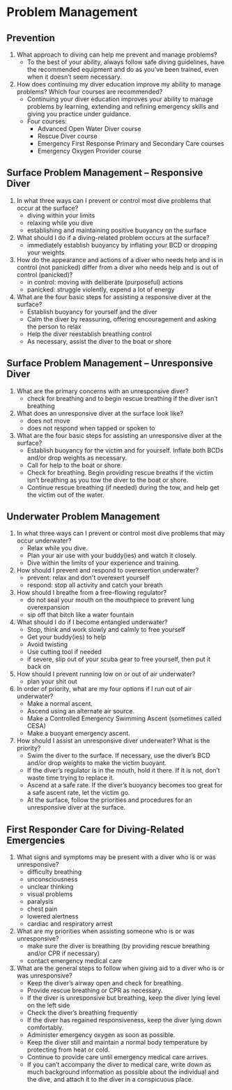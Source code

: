# Problem Management

## Prevention

1. What approach to diving can help me prevent and manage problems?
   - To the best of your ability, always follow safe diving guidelines, have the recommended equipment and do as you’ve been trained, even when it doesn’t seem necessary.
2. How does continuing my diver education improve my ability to manage problems? Which four courses are recommended?
   - Continuing your diver education improves your ability to manage problems by learning, extending and refining emergency skills and giving you practice under guidance.
   - Four courses:
     - Advanced Open Water Diver course
     - Rescue Diver course
     - Emergency First Response Primary and Secondary Care courses
     - Emergency Oxygen Provider course

## Surface Problem Management – Responsive Diver

1. In what three ways can I prevent or control most dive problems that occur at the surface?
   - diving within your limits
   - relaxing while you dive
   - establishing and maintaining positive buoyancy on the surface
2. What should I do if a diving-related problem occurs at the surface?
   - immediately establish buoyancy by inflating your BCD or dropping your weights
3. How do the appearance and actions of a diver who needs help and is in control (not panicked) differ from a diver who needs help and is out of control (panicked)?
   - in control: moving with deliberate (purposeful) actions
   - panicked: struggle violently, expend a lot of energy
4. What are the four basic steps for assisting a responsive diver at the surface?
   - Establish buoyancy for yourself and the diver
   - Calm the diver by reassuring, offering encouragement and asking the person to relax
   - Help the diver reestablish breathing control
   - As necessary, assist the diver to the boat or shore

## Surface Problem Management – Unresponsive Diver

1. What are the primary concerns with an unresponsive diver?
   - check for breathing and to begin rescue breathing if the diver isn’t breathing
2. What does an unresponsive diver at the surface look like?
   - does not move
   - does not respond when tapped or spoken to
3. What are the four basic steps for assisting an unresponsive diver at the surface?
   - Establish buoyancy for the victim and for yourself. Inflate both BCDs and/or drop weights as necessary.
   - Call for help to the boat or shore.
   - Check for breathing. Begin providing rescue breaths if the victim isn’t breathing as you tow the diver to the boat or shore.
   - Continue rescue breathing (if needed) during the tow, and help get the victim out of the water.

## Underwater Problem Management

1. In what three ways can I prevent or control most dive problems that may occur underwater?
   - Relax while you dive.
   - Plan your air use with your buddy(ies) and watch it closely.
   - Dive within the limits of your experience and training.
2. How should I prevent and respond to overexertion underwater?
   - prevent: relax and don't overexert yourself
   - respond: stop all activity and catch your breath
3. How should I breathe from a free-flowing regulator?
   - do not seal your mouth on the mouthpiece to prevent lung overexpansion
   - sip off that bitch like a water fountain
4. What should I do if I become entangled underwater?
   - Stop, think and work slowly and calmly to free yourself
   - Get your buddy(ies) to help
   - Avoid twisting
   - Use cutting tool if needed
   - if severe, slip out of your scuba gear to free yourself, then put it back on
5. How should I prevent running low on or out of air underwater?
   - plan your shit out
6. In order of priority, what are my four options if I run out of air underwater?
   - Make a normal ascent.
   - Ascend using an alternate air source.
   - Make a Controlled Emergency Swimming Ascent (sometimes called CESA)
   - Make a buoyant emergency ascent.
7. How should I assist an unresponsive diver underwater? What is the priority?
   - Swim the diver to the surface. If necessary, use the diver’s BCD and/or drop weights to make the victim buoyant.
   - If the diver’s regulator is in the mouth, hold it there. If it is not, don’t waste time trying to replace it.
   - Ascend at a safe rate. If the diver’s buoyancy becomes too great for a safe ascent rate, let the victim go.
   - At the surface, follow the priorities and procedures for an unresponsive diver at the surface.

## First Responder Care for Diving-Related Emergencies

1. What signs and symptoms may be present with a diver who is or was unresponsive?
   - difficulty breathing
   - unconsciousness
   - unclear thinking
   - visual problems
   - paralysis
   - chest pain
   - lowered alertness
   - cardiac and respiratory arrest
2. What are my priorities when assisting someone who is or was unresponsive?
   - make sure the diver is breathing (by providing rescue breathing and/or CPR if necessary)
   - contact emergency medical care
3. What are the general steps to follow when giving aid to a diver who is or was unresponsive?
   - Keep the diver’s airway open and check for breathing.
   - Provide rescue breathing or CPR as necessary.
   - If the diver is unresponsive but breathing, keep the diver lying level on the left side
   - Check the diver’s breathing frequently
   - If the diver has regained responsiveness, keep the diver lying down comfortably.
   - Administer emergency oxygen as soon as possible.
   - Keep the diver still and maintain a normal body temperature by protecting from heat or cold.
   - Continue to provide care until emergency medical care arrives.
   - If you can’t accompany the diver to medical care, write down as much background information as possible about the individual and the dive, and attach it to the diver in a conspicuous place.
